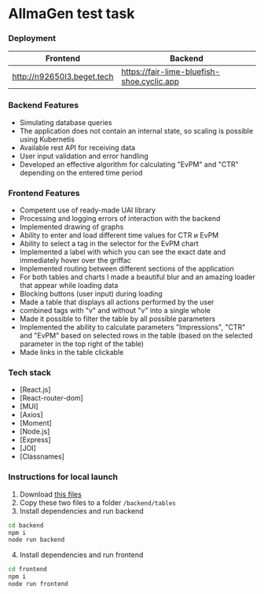 # AllmaGen test task

### Deployment
| Frontend | Backend |
| ------ | ------ |
| http://n92650l3.beget.tech | https://fair-lime-bluefish-shoe.cyclic.app |

### Backend Features
- Simulating database queries
- The application does not contain an internal state, so scaling is possible using Kubernetis
- Available rest API for receiving data
- User input validation and error handling
- Developed an effective algorithm for calculating "EvPM" and "CTR" depending on the entered time period

### Frontend Features
- Сompetent use of ready-made UAI library
- Processing and logging errors of interaction with the backend
- Implemented drawing of graphs
- Ability to enter and load different time values for CTR и EvPM
- Ability to select a tag in the selector for the EvPM chart
- Implemented a label with which you can see the exact date and immediately hover over the griffac
- Implemented routing between different sections of the application
- For both tables and charts I made a beautiful blur and an amazing loader that appear while loading data
- Blocking buttons (user input) during loading
- Made a table that displays all actions performed by the user
- combined tags with "v" and without "v" into a single whole
- Made it possible to filter the table by all possible parameters
- Implemented the ability to calculate parameters "Impressions", "CTR" and "EvPM" based on selected rows in the table (based on the selected parameter in the top right of the table)
- Made links in the table clickable


### Tech stack

- [React.js]
- [React-router-dom]
- [MUI]
- [Axios]
- [Moment]
- [Node.js]
- [Express]
- [JOI]
- [Classnames]


### Instructions for local launch

1. Download [this files](https://drive.google.com/file/d/1gydaF1Ab9lIeFVxQEHi-3RGF-eRAgdLX/view)
2. Copy these two files to a folder ``/backend/tables``
3. Install dependencies and run backend
```sh
cd backend
npm i
node run backend
```
4. Install dependencies and run frontend
```sh
cd frontend
npm i
node run frontend
```